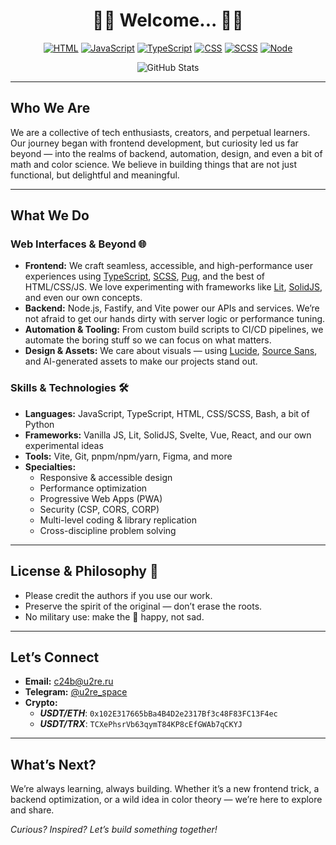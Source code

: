 <h1 align="center"> 👋🏻 Welcome... 👋🏻 </h1>

<!-- Badges (шильдики для технологий, статистики и т.д.) -->
<p align="center">
<a target="_blank" href="https://html.spec.whatwg.org/"><img alt="HTML" src="https://img.shields.io/badge/HTML-e34c26?style=for-the-badge&logo=html5&logoColor=white" /></a>
<a target="_blank" href="https://tc39.es/ecma262/"><img alt="JavaScript" src="https://img.shields.io/badge/JavaScript-fad000?style=for-the-badge&logo=javascript&logoColor=black" /></a>
<a target="_blank" href="https://www.typescriptlang.org/"><img alt="TypeScript" src="https://img.shields.io/badge/TypeScript-3178c6?style=for-the-badge&logo=typescript&logoColor=white" /></a>
<a target="_blank" href="https://www.w3.org/TR/css/"><img alt="CSS"  src="https://img.shields.io/badge/CSS-663399?style=for-the-badge&logo=css&logoColor=white" /></a>
<a target="_blank" href="https://sass-lang.com/"><img alt="SCSS" src="https://img.shields.io/badge/SCSS-cc6699?style=for-the-badge&logo=sass&logoColor=white" /></a>
<a target="_blank" href="https://nodejs.org/en"><img alt="Node" src="https://img.shields.io/badge/Node.js-339933?style=for-the-badge&logo=nodedotjs&logoColor=white" /></a>
</p>

<!-- Animated SVG (пример с GitHub Stats) -->
<p align="center"><img src="https://github-readme-stats.vercel.app/api?username=L2NE-dev&show_icons=true&theme=radical" alt="GitHub Stats" /></p>

<!-- Divider -->
---

## Who We Are

We are a collective of tech enthusiasts, creators, and perpetual learners. Our journey began with frontend development, but curiosity led us far beyond — into the realms of backend, automation, design, and even a bit of math and color science. We believe in building things that are not just functional, but delightful and meaningful.

---

## What We Do

### Web Interfaces & Beyond 🌐

- **Frontend:** We craft seamless, accessible, and high-performance user experiences using [TypeScript](https://www.typescriptlang.org/), [SCSS](https://sass-lang.com/), [Pug](https://pugjs.org/), and the best of HTML/CSS/JS. We love experimenting with frameworks like [Lit](https://lit.dev/), [SolidJS](https://solidjs.com/), and even our own concepts.
- **Backend:** Node.js, Fastify, and Vite power our APIs and services. We’re not afraid to get our hands dirty with server logic or performance tuning.
- **Automation & Tooling:** From custom build scripts to CI/CD pipelines, we automate the boring stuff so we can focus on what matters.
- **Design & Assets:** We care about visuals — using [Lucide](https://lucide.dev/), [Source Sans](https://fonts.google.com/specimen/Source+Sans+3), and AI-generated assets to make our projects stand out.

### Skills & Technologies 🛠️

- **Languages:** JavaScript, TypeScript, HTML, CSS/SCSS, Bash, a bit of Python
- **Frameworks:** Vanilla JS, Lit, SolidJS, Svelte, Vue, React, and our own experimental ideas
- **Tools:** Vite, Git, pnpm/npm/yarn, Figma, and more
- **Specialties:**
  - Responsive & accessible design
  - Performance optimization
  - Progressive Web Apps (PWA)
  - Security (CSP, CORS, CORP)
  - Multi-level coding & library replication
  - Cross-discipline problem solving

---

## License & Philosophy 📜

- Please credit the authors if you use our work.
- Preserve the spirit of the original — don’t erase the roots.
- No military use: make the 🐰 happy, not sad.

---

## Let’s Connect

- **Email:** <c24b@u2re.ru>
- **Telegram:** [@u2re_space](https://t.me/u2re_space)
- **Crypto:**
  - ***USDT/ETH***: `0x102E317665bBa4B4D2e2317Bf3c48F83FC13F4ec`
  - ***USDT/TRX***: `TCXePhsrVb63qymT84KP8cEfGWAb7qCKYJ`

---

## What’s Next?

We’re always learning, always building. Whether it’s a new frontend trick, a backend optimization, or a wild idea in color theory — we’re here to explore and share.

*Curious? Inspired? Let’s build something together!*
